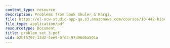 ```yaml
---
content_type: resource
description: Problems from book Shuler & Kargi.
file: https://ol-ocw-studio-app-qa.s3.amazonaws.com/courses/10-442-biochemical-engineering-spring-2005/b2bf579713d24ee90fd397d96d6a501a_problem_set_3.pdf
file_type: application/pdf
resourcetype: Document
title: problem_set_3.pdf
uid: b2bf5797-13d2-4ee9-0fd3-97d96d6a501a
---
```

